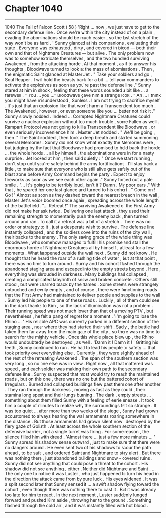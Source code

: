 
# Chapter 1040


---

1040 The Fall of Falcon Scott ( 58 )
'Right ... now , we just have to get to the secondary defense line . Once we're within the city instead of on a plain , evading the abominations should be much easier , so the last stretch of the way won't be as hard . '
Sunny glanced at his companions , evaluating their state . Everyone was exhausted , dirty , and covered in blood — both their own and that of Nightmare Creatures — but alive .
The only problem now was to somehow extricate themselves , and the two hundred surviving Awakened , from the attacking horde .
At that moment , as if to answer his thoughts , Bloodwave turned to look at the mass of abominations . Then , the enigmatic Saint glanced at Master Jet .
" Take your soldiers and go , Soul Reaper . I will hold the beasts back for a bit ... tell your commanders to activate the explosives as soon as you're past the defense line ."
Sunny stared at him in shock , feeling that these words sounded a bit like ... a farewell .
" You ... you ..."
Bloodwave gave him a strange look .
" Ah ... I think you might have misunderstood , Sunless . I am not trying to sacrifice myself . It's just that an explosion like that won't harm a Transcendent too much . The Awakened , however , or even someone like you ... better not risk it ."
Sunny slowly nodded . Indeed ... Corrupted Nightmare Creatures could survive a nuclear explosion without too much trouble , some Fallen as well . Rampart Protocol was not going to kill a Transcendent like Bloodwave , or even seriously inconvenience him .
Master Jet nodded .
" We'll be going , then ."
The Saint nodded , then took a deep breath and started summoning several Memories . Sunny did not know what exactly the Memories were , but judging by the fact that Bloodwave had promised to hold back the horde ... the whole horde ... all by himself , the abominations were in for a nasty surprise .
Jet looked at him , then said quietly :
" Once we start running , don't stop until you're safely behind the army fortifications . I'll stay back a little , to make sure that everyone who is still alive gets safely out of the blast zone before Army Command begins the party . Expect to enjoy fireworks as soon as we see each other again ."
Sunny forced out a pale smile .
"... It's going to be terribly loud , isn't it ? Damn . My poor ears ."
With that , he spared her one last glance and turned to his cohort .
" Come on ! Go !"
Almost as soon as they dashed toward the nearest breach in the wall , Master Jet's voice boomed once again , spreading across the whole length of the battlefield .
"... Retreat !"
The surviving Awakened of the First Army did not make her ask twice . Delivering one last attack , they used their remaining strength to momentarily push the enemy back , then turned around and ran .
To call it a retreat was a bit of a stretch . There was no order or strategy to it , just a desperate wish to survive . The defense line instantly collapsed , and the soldiers dove into the ruins of the city wall , their backs to the enemy .
The only saving grace of the whole thing was Bloodwave , who somehow managed to fulfill his promise and stall the enormous horde of Nightmare Creatures all by himself , at least for a few moments .
What happened outside the wall next , Sunny did not know . He thought that he heard the roar of a rushing tide of water , but at that point , there was no time to turn around .
Sunny and his cohort flashed through the abandoned staging area and escaped into the empty streets beyond .
Here , everything was shrouded in darkness . Many buildings had collapsed , creating a complicated labyrinth of snow and broken concrete . Others still stood , but were charred black by the flames . Some streets were strangely untouched and eerily empty , and of course , there were functioning roads that the First Army had maintained to deliver people and supplies to the wall .
Sunny led his people to one of these roads . Luckily , all of them could see in the dark thanks to Kim , so the lack of illumination was not a problem . Their running speed was not much lower than that of a moving PTV , but nevertheless , he felt a pang of regret for a moment .
'I'm going to lose the Rhino ... '
His reliable APC was currently parked in a different section of the staging area , near where they had started their shift . Sadly , the battle had taken them far away from the main gate of the city , so there was no time to search for the mighty vehicle .
Once this whole place blew up , the Rhino would undoubtedly be destroyed , as well .
'Damn it ! Damn it ! '
Gritting his teeth , Sunny continued to run . He had to lead his people to safety ... that took priority over everything else .
Currently , they were slightly ahead of the rest of the retreating Awakened . The span of the southern section was very long , so no one else was in view . Right now , all that mattered was speed , and each soldier was making their own path to the secondary defense line . Sunny suspected that most would try to reach the maintained roads , but on this one , there was no one but the battered cohort of Irregulars .
Burned and collapsed buildings flew past them one after another . They ran through the darkness , moving as fast as they could , their stamina long spent and their lungs burning . The dark , empty streets ... something about them filled Sunny with a feeling of eerie unease .
It took him a couple of minutes to realize why the surroundings felt so strange . It was too quiet ... after more than two weeks of the siege , Sunny had grown accustomed to always hearing the wall armaments roaring somewhere in the distance .
But those armaments had grown silent now , destroyed by the fiery gaze of Goliath . At least across the whole southern section of the defensive barrier , not a single turret was firing .
For some reason , the silence filled him with dread .
'Almost there ... just a few more minutes ... '
Sunny spread his shadow sense outward , just to make sure that there were no dangers around . He even sent two of his shadows to scour the path ahead , to be safe , and ordered Saint and Nightmare to stay alert .
But there was nothing there , just abandoned buildings and snow - covered ruins .
Sunny did not see anything that could pose a threat to the cohort .
His shadow did not see anything , either .
Neither did Nightmare and Saint .
... The only one to notice it was Luster , who just happened to turn his head in the direction the attack came from by pure luck .
His eyes widened .
It was a split second later that Sunny sensed it ... a swift shadow flying toward the cohort , even though there was nothing there to cast it . But it was already too late for him to react .
In the next moment , Luster suddenly lunged forward and pushed Kim aside , throwing her to the ground . Something flashed through the cold air , and it was instantly filled with hot blood .

---

